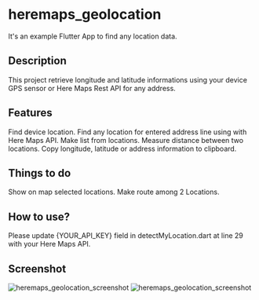 # heremaps_geolocation

It's an example Flutter App to find any location data.

## Description

This project retrieve longitude and latitude informations using your device GPS sensor or Here Maps Rest API for any address.

## Features

Find device location.
Find any location for entered address line using with Here Maps API.
Make list from locations.
Measure distance between two locations. 
Copy longitude, latitude or address information to clipboard.

## Things to do

Show on map selected locations.
Make route among 2 Locations.

## How to use?

Please update {YOUR_API_KEY} field  in detectMyLocation.dart at line 29 with your Here Maps API. 

## Screenshot
![heremaps_geolocation_screenshot](https://firebasestorage.googleapis.com/v0/b/test-427bc2.appspot.com/o/img%2F2020-11-10_16-41-16%20(2).png?alt=media&token=731865e9-ce8a-4de8-9f7d-8165f4008608)
![heremaps_geolocation_screenshot](https://firebasestorage.googleapis.com/v0/b/test-427bc2.appspot.com/o/img%2F2020-11-10_16-40-05%20(2).png?alt=media&token=987dd21e-ac8b-473a-bda9-5316876b4002)
